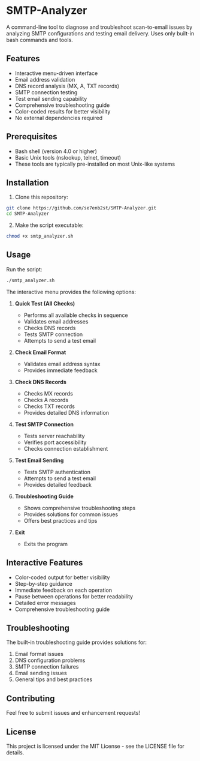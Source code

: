 # SMTP-Analyzer

A command-line tool to diagnose and troubleshoot scan-to-email issues by analyzing SMTP configurations and testing email delivery. Uses only built-in bash commands and tools.

## Features

- Interactive menu-driven interface
- Email address validation
- DNS record analysis (MX, A, TXT records)
- SMTP connection testing
- Test email sending capability
- Comprehensive troubleshooting guide
- Color-coded results for better visibility
- No external dependencies required

## Prerequisites

- Bash shell (version 4.0 or higher)
- Basic Unix tools (nslookup, telnet, timeout)
- These tools are typically pre-installed on most Unix-like systems

## Installation

1. Clone this repository:
```bash
git clone https://github.com/se7enb2st/SMTP-Analyzer.git
cd SMTP-Analyzer
```

2. Make the script executable:
```bash
chmod +x smtp_analyzer.sh
```

## Usage

Run the script:
```bash
./smtp_analyzer.sh
```

The interactive menu provides the following options:

1. **Quick Test (All Checks)**
   - Performs all available checks in sequence
   - Validates email addresses
   - Checks DNS records
   - Tests SMTP connection
   - Attempts to send a test email

2. **Check Email Format**
   - Validates email address syntax
   - Provides immediate feedback

3. **Check DNS Records**
   - Checks MX records
   - Checks A records
   - Checks TXT records
   - Provides detailed DNS information

4. **Test SMTP Connection**
   - Tests server reachability
   - Verifies port accessibility
   - Checks connection establishment

5. **Test Email Sending**
   - Tests SMTP authentication
   - Attempts to send a test email
   - Provides detailed feedback

6. **Troubleshooting Guide**
   - Shows comprehensive troubleshooting steps
   - Provides solutions for common issues
   - Offers best practices and tips

7. **Exit**
   - Exits the program

## Interactive Features

- Color-coded output for better visibility
- Step-by-step guidance
- Immediate feedback on each operation
- Pause between operations for better readability
- Detailed error messages
- Comprehensive troubleshooting guide

## Troubleshooting

The built-in troubleshooting guide provides solutions for:
1. Email format issues
2. DNS configuration problems
3. SMTP connection failures
4. Email sending issues
5. General tips and best practices

## Contributing

Feel free to submit issues and enhancement requests!

## License

This project is licensed under the MIT License - see the LICENSE file for details.